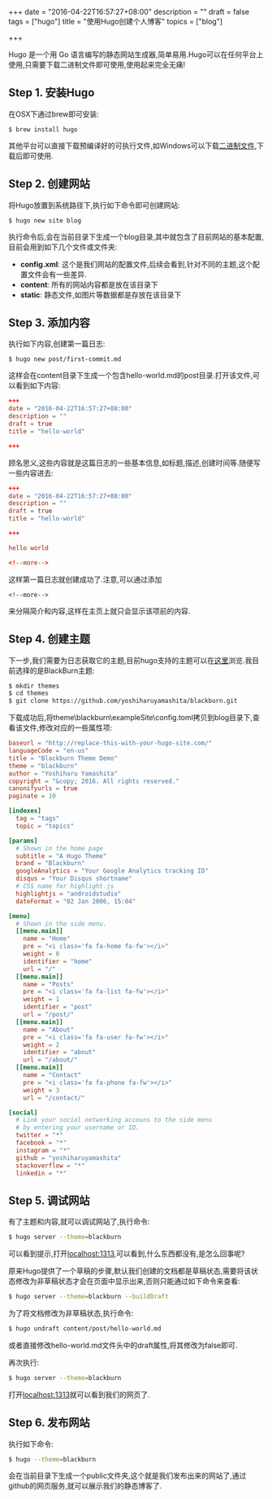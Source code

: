 +++
date = "2016-04-22T16:57:27+08:00"
description = ""
draft = false
tags = ["hugo"]
title = "使用Hugo创建个人博客"
topics = ["blog"]

+++

Hugo 是一个用 Go 语言编写的静态网站生成器,简单易用.Hugo可以在任何平台上使用,只需要下载二进制文件即可使用,使用起来完全无痛!


<!--more-->

## Step 1. 安装Hugo

在OSX下通过brew即可安装:

```
$ brew install hugo
```

其他平台可以直接下载预编译好的可执行文件,如Windows可以下载[二进制文件](https://github.com/spf13/hugo/releases),下载后即可使用.

## Step 2. 创建网站

将Hugo放置到系统路径下,执行如下命令即可创建网站:

```
$ hugo new site blog
```

执行命令后,会在当前目录下生成一个blog目录,其中就包含了目前网站的基本配置,目前会用到如下几个文件或文件夹:

- **config.xml**: 这个是我们网站的配置文件,后续会看到,针对不同的主题,这个配置文件会有一些差异.
- **content**: 所有的网站内容都是放在该目录下
- **static**: 静态文件,如图片等数据都是存放在该目录下

## Step 3. 添加内容

执行如下内容,创建第一篇日志:

```
$ hugo new post/first-commit.md
```

这样会在content目录下生成一个包含hello-world.md的post目录.打开该文件,可以看到如下内容:

```toml
+++
date = "2016-04-22T16:57:27+08:00"
description = ""
draft = true
title = "hello-world"

+++
```

顾名思义,这些内容就是这篇日志的一些基本信息,如标题,描述,创建时间等.随便写一些内容进去:

```toml
+++
date = "2016-04-22T16:57:27+08:00"
description = ""
draft = true
title = "hello-world"

+++

hello world

<!--more-->
```

这样第一篇日志就创建成功了.注意,可以通过添加

```
<!--more-->
```

来分隔简介和内容,这样在主页上就只会显示该项前的内容.

## Step 4. 创建主题

下一步,我们需要为日志获取它的主题,目前hugo支持的主题可以在[这里](http://themes.gohugo.io/)浏览.我目前选择的是BlackBurn主题:

```sh
$ mkdir themes
$ cd themes
$ git clone https://github.com/yoshiharuyamashita/blackburn.git
```

下载成功后,将theme\blackburn\exampleSite\config.toml拷贝到blog目录下,查看该文件,修改对应的一些属性项:

```toml
baseurl = "http://replace-this-with-your-hugo-site.com/"
languageCode = "en-us"
title = "Blackburn Theme Demo"
theme = "blackburn"
author = "Yoshiharu Yamashita"
copyright = "&copy; 2016. All rights reserved."
canonifyurls = true
paginate = 10

[indexes]
  tag = "tags"
  topic = "topics"

[params]
  # Shown in the home page
  subtitle = "A Hugo Theme"
  brand = "Blackburn"
  googleAnalytics = "Your Google Analytics tracking ID"
  disqus = "Your Disqus shortname"
  # CSS name for highlight.js
  highlightjs = "androidstudio"
  dateFormat = "02 Jan 2006, 15:04"

[menu]
  # Shown in the side menu.
  [[menu.main]]
    name = "Home"
    pre = "<i class='fa fa-home fa-fw'></i>"
    weight = 0
    identifier = "home"
    url = "/"
  [[menu.main]]
    name = "Posts"
    pre = "<i class='fa fa-list fa-fw'></i>"
    weight = 1
    identifier = "post"
    url = "/post/"
  [[menu.main]]
    name = "About"
    pre = "<i class='fa fa-user fa-fw'></i>"
    weight = 2
    identifier = "about"
    url = "/about/"
  [[menu.main]]
    name = "Contact"
    pre = "<i class='fa fa-phone fa-fw'></i>"
    weight = 3
    url = "/contact/"

[social]
  # Link your social networking accouns to the side menu
  # by entering your username or ID.
  twitter = "*"
  facebook = "*"
  instagram = "*"
  github = "yoshiharuyamashita"
  stackoverflow = "*"
  linkedin = "*"
```

## Step 5. 调试网站

有了主题和内容,就可以调试网站了,执行命令:

```sh
$ hugo server --theme=blackburn
```

可以看到提示,打开[localhost:1313](http://localhost:1313),可以看到,什么东西都没有,是怎么回事呢?

原来Hugo提供了一个草稿的步骤,默认我们创建的文档都是草稿状态,需要将该状态修改为非草稿状态才会在页面中显示出来,否则只能通过如下命令来查看:

```sh
$ hugo server --theme=blackburn --buildDraft
```

为了将文档修改为非草稿状态,执行命令:

```sh
$ hugo undraft content/post/hello-world.md
```

或者直接修改hello-world.md文件头中的draft属性,将其修改为false即可.

再次执行:

```sh
$ hugo server --theme=blackburn
```

打开[localhost:1313](http://localhost:1313)就可以看到我们的网页了.


## Step 6. 发布网站

执行如下命令:

```sh
$ hugo --theme=blackburn
```

会在当前目录下生成一个public文件夹,这个就是我们发布出来的网站了,通过github的网页服务,就可以展示我们的静态博客了.
